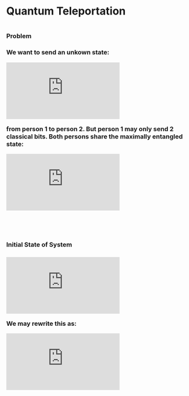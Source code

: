 <h1>Quantum Teleportation<h1>

<h3>Problem<h3>
We want to send an unkown state:

![equation](https://latex.codecogs.com/gif.latex?%7C%5Cphi%20%3E_%7Bs%7D%3D%20%5Calpha%20%7C0%3E_%7Bs%7D&plus;%5Cbeta%20%7C1%3E_%7Bs%7D)

from person 1 to person 2. But person 1 may only send 2 classical bits. Both persons share the maximally entangled state:

![equation](https://latex.codecogs.com/gif.latex?%7C%5Cpsi%20%5E%7B00%7D%3E_%7BAB%7D%20%3D%5Cfrac%7B1%7D%7B%5Csqrt%7B2%7D%7D%20%5B%5Calpha%20%7C00%3E_%7BAB%7D%20&plus;%20%5Cbeta%20%7C11%3E_%7BAB%7D%5D)

<br>
<br>

<h3>Initial State of System<h3>
  
![equation](https://latex.codecogs.com/gif.latex?%5Cbegin%7Balign*%7D%20%26%7B%7D%7C%5Cphi%3E_%7Bs%7D%20%5Cotimes%20%5C%20%7C%5Cpsi%20%5E%7B00%7D%3E_%7BAB%7D%20%5C%5C%20%26%7B%7D%3D%5Cfrac%7B1%7D%7B%5Csqrt%7B2%7D%7D%20%5B%5Calpha%20%7C000%3E_%7BSAB%7D%20&plus;%20%5Calpha%20%7C011%3E_%7BSAB%7D&plus;%20%5Cbeta%20%7C100%3E_%7BSAB%7D%20&plus;%20%5Cbeta%20%7C111%3E_%7BSAB%7D%5D%20%5Cend%7Balign*%7D)

We may rewrite this as:

![equation](https://latex.codecogs.com/gif.latex?%5Cbegin%7Balign*%7D%20%26%7B%7D%5Cfrac%7B1%7D%7B2%5Csqrt%7B2%7D%7D%5B%28%7C00%3E_%7BSA%7D&plus;%7C11%3E_%7BSA%7D%29%20%5Cotimes%20%28%5Calpha%7C0%3E_%7BB%7D&plus;%5Cbeta%7C1%3E_%7BB%7D%29&plus;%28%7C01%3E_%7BSA%7D&plus;%7C10%3E_%7BSA%7D%29%20%5Cotimes%20%28%5Calpha%7C1%3E_%7BB%7D%20&plus;%20%5Cbeta%7C0%3E_%7BB%7D%29%20%5C%5C%20%26%7B%7D&plus;%28%7C00%3E_%7BSA%7D-%7C11%3E_%7BSA%7D%29%20%5Cotimes%20%28%5Calpha%7C0%3E_%7BB%7D-%5Cbeta%7C1%3E_%7BB%7D%29&plus;%28%7C01%3E_%7BSA%7D-%7C10%3E_%7BSA%7D%29%20%5Cotimes%20%28%5Calpha%7C1%3E_%7BB%7D-%5Cbeta%7C0%3E_%7BB%7D%29%5D%20%5Cend%7Balign*%7D)
